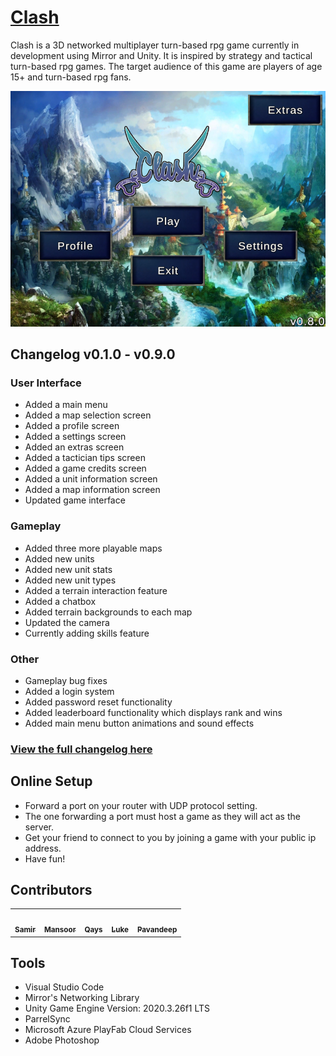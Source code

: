 # <a href="https://clash-game.wixsite.com/">Clash</a>

Clash is a 3D networked multiplayer turn-based rpg game currently in development using Mirror and Unity. It is inspired by strategy and tactical turn-based rpg games. The target audience of this game are players of age 15+ and turn-based rpg fans.

![clash-main-menu](/Assets/Textures/MapPreview/MainMenuPreview.png)

## Changelog v0.1.0 - v0.9.0

### User Interface
- Added a main menu
- Added a map selection screen
- Added a profile screen
- Added a settings screen
- Added an extras screen
- Added a tactician tips screen
- Added a game credits screen
- Added a unit information screen
- Added a map information screen
- Updated game interface

### Gameplay
- Added three more playable maps
- Added new units
- Added new unit stats
- Added new unit types
- Added a terrain interaction feature
- Added a chatbox
- Added terrain backgrounds to each map
- Updated the camera
- Currently adding skills feature

### Other
- Gameplay bug fixes
- Added a login system
- Added password reset functionality
- Added leaderboard functionality which displays rank and wins
- Added main menu button animations and sound effects

### <a href="https://clash-game.wixsite.com/changelog">View the full changelog here</a>

## Online Setup
- Forward a port on your router with UDP protocol setting.
- The one forwarding a port must host a game as they will act as the server.
- Get your friend to connect to you by joining a game with your public ip address.
- Have fun!

## Contributors
<table>
  <tr>
    <td align="center"><a href="https://github.com/Sam772"><img src="https://avatars.githubusercontent.com/u/78389553?v=4" width="100px;" alt=""/><br /><sub><b>Samir</b></sub></a><br /></td>
    <td align="center"><a href="https://github.com/m-shah02"><img src="https://avatars.githubusercontent.com/u/54008874?v=4" width="100px;" alt=""/><br /><sub><b>Mansoor</b></sub></a><br /></td>
    <td align="center"><a href="https://github.com/QaysShah"><img src="https://avatars.githubusercontent.com/u/98493986?v=4" width="100px;" alt=""/><br /><sub><b>Qays</b></sub></a><br /></td>
    <td align="center"><a href="https://github.com/Theroombapie"><img src="https://avatars.githubusercontent.com/u/71985337?v=4" width="100px;" alt=""/><br /><sub><b>Luke</b></sub></a><br /></td>
    <td align="center"><a href="https://github.com/Pavandeep7"><img src="https://avatars.githubusercontent.com/u/98479338?v=4" width="100px;" alt=""/><br /><sub><b>Pavandeep</b></sub></a><br /></td>
  </tr>
</table>

## Tools
- Visual Studio Code
- Mirror's Networking Library
- Unity Game Engine Version: 2020.3.26f1 LTS
- ParrelSync
- Microsoft Azure PlayFab Cloud Services
- Adobe Photoshop
